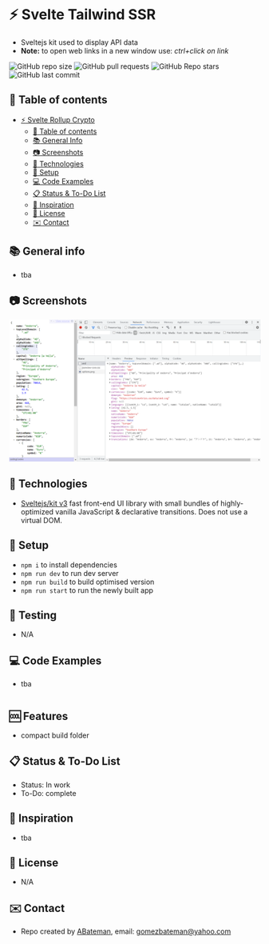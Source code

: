 # :zap: Svelte Tailwind SSR

* Sveltejs kit used to display API data
* **Note:** to open web links in a new window use: _ctrl+click on link_

![GitHub repo size](https://img.shields.io/github/repo-size/AndrewJBateman/svelte-tailwind-ssr?style=plastic)
![GitHub pull requests](https://img.shields.io/github/issues-pr/AndrewJBateman/svelte-tailwind-ssr?style=plastic)
![GitHub Repo stars](https://img.shields.io/github/stars/AndrewJBateman/svelte-tailwind-ssr?style=plastic)
![GitHub last commit](https://img.shields.io/github/last-commit/AndrewJBateman/svelte-tailwind-ssr?style=plastic)

## :page_facing_up: Table of contents

* [:zap: Svelte Rollup Crypto](#zap-svelte-rollup-crypto)
  * [:page_facing_up: Table of contents](#page_facing_up-table-of-contents)
  * [:books: General Info](#books-general-info)
  * [:camera: Screenshots](#camera-screenshots)
  * [:signal_strength: Technologies](#signal_strength-technologies)
  * [:floppy_disk: Setup](#floppy_disk-setup)
  * [:computer: Code Examples](#computer-code-examples)
  * [:clipboard: Status & To-Do List](#clipboard-status--to-do-list)
  * [:clap: Inspiration](#clap-inspiration)
  * [:file_folder: License](#file_folder-license)
  * [:envelope: Contact](#envelope-contact)

## :books: General info

* tba

## :camera: Screenshots

![Frontend screenshot](./imgs/api.png)

## :signal_strength: Technologies

* [Sveltejs/kit v3](https://svelte.dev/) fast front-end UI library with small bundles of highly-optimized vanilla JavaScript & declarative transitions. Does not use a virtual DOM.

## :floppy_disk: Setup

* `npm i` to install dependencies
* `npm run dev` to run dev server
* `npm run build` to build optimised version
* `npm run start` to run the newly built app

## :wrench: Testing

* N/A

## :computer: Code Examples

* tba

```svelte

```

## :cool: Features

* compact build folder

## :clipboard: Status & To-Do List

* Status: In work
* To-Do: complete

## :clap: Inspiration

* tba

## :file_folder: License

* N/A

## :envelope: Contact

* Repo created by [ABateman](https://github.com/AndrewJBateman), email: gomezbateman@yahoo.com
